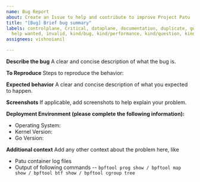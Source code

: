 ```yaml
---
name: Bug Report
about: Create an Issue to help and contribute to improve Project Patu
title: "[Bug] Brief bug summary"
labels: controlplane, Critical, dataplane, documentation, duplicate, good first issue,
  help wanted, invalid, kind/bug, kind/performance, kind/question, kind/scale
assignees: vishnoianil

---
```


**Describe the bug**
A clear and concise description of what the bug is.

**To Reproduce**
Steps to reproduce the behavior:

**Expected behavior**
A clear and concise description of what you expected to happen.

**Screenshots**
If applicable, add screenshots to help explain your problem.

**Deployment Environment (please complete the following information):**
 - Operating System: 
 - Kernel Version: 
 - Go Version:

**Additional context**
Add any other context about the problem here, like
- Patu container log files
- Output of following commands 
-- `bpftool prog show / bpftool map show / bpftool btf show / bpftool cgroup tree`
